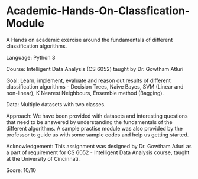 # Academic-Hands-On-Classfication-Module
A Hands on academic exercise around the fundamentals of different classification algorithms.

Language: Python 3

Course: Intelligent Data Analysis (CS 6052) taught by Dr. Gowtham Atluri

Goal: Learn, implement, evaluate and reason out results of different classification algorithms - Decision Trees, Naive Bayes, SVM (Linear and non-linear), K Nearest Neighbours, Ensemble method (Bagging).

Data: Multiple datasets with two classes.

Approach: We have been provided with datasets and interesting questions that need to be answered by understanding the fundamentals of the different algorithms. A sample practise module was also provided by the professor to guide us with some sample codes and help us getting started.

Acknowledgement: This assignment was designed by Dr. Gowtham Atluri as a part of requirement for CS 6052 - Intelligent Data Analysis course, taught at the University of Cincinnati.

Score: 10/10
